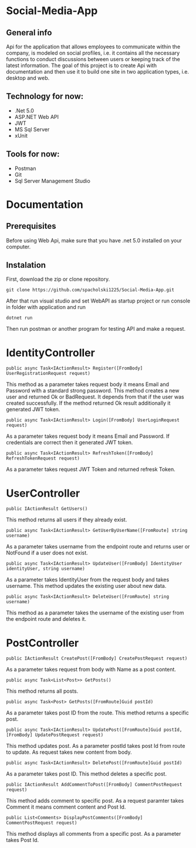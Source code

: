 # Social-Media-App
## General info
Api for the application that allows employees to communicate within the company, is modeled on social profiles, i.e. it contains all the necessary functions to conduct discussions between users or keeping track of the latest information. The goal of this project is to create Api with documentation and then use it to build one site in two application types, i.e. desktop and web.

## Technology for now:
- .Net 5.0
- ASP.NET Web API
- JWT
- MS Sql Server 
- xUnit

## Tools for now:
- Postman
- Git
- Sql Server Management Studio

# Documentation
## Prerequisites
Before using Web Api, make sure that you have .net 5.0 installed on your computer.
## Instalation
First, download the zip or clone repository.
```
git clone https://github.com/spacholski1225/Social-Media-App.git
```
After that run visual studio and set WebAPI as startup project or run console in folder with application and run
```
dotnet run
```
Then run postman or another program for testing API and make a request.

# IdentityController

```
public async Task<IActionResult> Register([FromBody] UserRegistrationRequest request)
```
This method as a parameter takes request body it means Email and Password with a standard strong password. This method creates a new user and returned Ok or BadRequest. It depends from that if the user was created successfully. If the method returned Ok result additionally it generated JWT token.

```
public async Task<IActionResult> Login([FromBody] UserLoginRequest request)
```
As a parameter takes request body it means Email and Password. If credentials are correct then it generated JWT token.

```
public async Task<IActionResult> RefreshToken([FromBody] RefreshTokenRequest request)
```
As a parameter takes request JWT Token and returned refresk Token.

# UserController

```
public IActionResult GetUsers()
```
This method returns all users if they already exist.

```
public async Task<IActionResult> GetUserByUserName([FromRoute] string username)
```
As a parameter takes username from the endpoint route and returns user or NotFound if a user does not exist.

```
public async Task<IActionResult> UpdateUser([FromBody] IdentityUser identityUser, string username)
```
As a parameter takes IdentityUser from the request body and takes username. This method updates the existing user about new data.

```
public async Task<IActionResult> DeleteUser([FromRoute] string username)
```
This method as a parameter takes the username of the existing user from the endpoint route and deletes it.

# PostController
```
public IActionResult CreatePost([FromBody] CreatePostRequest request)
```
As a parameter takes request from body with Name as a post content.

```
public async Task<List<Post>> GetPosts()
```
This method returns all posts.

```
public async Task<Post> GetPosts([FromRoute]Guid postId)
```
As a parameter takes post ID from the route. This method returns a specific post.

```
public async Task<IActionResult> UpdatePost([FromRoute]Guid postId, [FromBody] UpdatePostRequest request)
```
This method updates post. As a parameter postId takes post Id from route to update. As request takes new content from body.

```
public async Task<IActionResult> DeletePost([FromRoute]Guid postId)
```
As a parameter takes post ID. This method deletes a specific post.

```
public IActionResult AddCommentToPost([FromBody] CommentPostRequest request)
```
This method adds comment to specific post. As a request paramter takes Comment it means comment content and Post Id.

```
public List<Comments> DisplayPostComments([FromBody] CommentPostRequest request)
```
This method displays all comments from a specific post. As a parameter takes Post Id.
